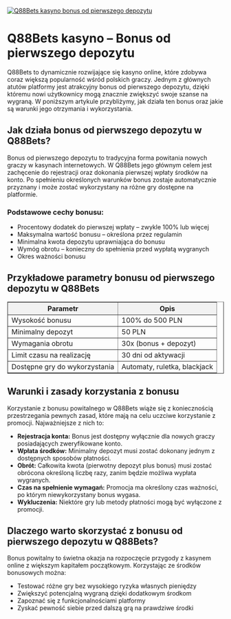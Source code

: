 [![Q88Bets kasyno bonus od pierwszego depozytu](https://123-caf.pages.dev/gitsignup.png)](https://vrmoo.ru/Bt82HjjY)

<h1>Q88Bets kasyno – Bonus od pierwszego depozytu</h1> <p>Q88Bets to dynamicznie rozwijające się kasyno online, które zdobywa coraz większą popularność wśród polskich graczy. Jednym z głównych atutów platformy jest atrakcyjny bonus od pierwszego depozytu, dzięki któremu nowi użytkownicy mogą znacznie zwiększyć swoje szanse na wygraną. W poniższym artykule przybliżymy, jak działa ten bonus oraz jakie są warunki jego otrzymania i wykorzystania.</p>  <h2>Jak działa bonus od pierwszego depozytu w Q88Bets?</h2> <p>Bonus od pierwszego depozytu to tradycyjna forma powitania nowych graczy w kasynach internetowych. W Q88Bets jego głównym celem jest zachęcenie do rejestracji oraz dokonania pierwszej wpłaty środków na konto. Po spełnieniu określonych warunków bonus zostaje automatycznie przyznany i może zostać wykorzystany na różne gry dostępne na platformie.</p>  <h3>Podstawowe cechy bonusu:</h3> <ul>   <li>Procentowy dodatek do pierwszej wpłaty – zwykle 100% lub więcej</li>   <li>Maksymalna wartość bonusu – określona przez regulamin</li>   <li>Minimalna kwota depozytu uprawniająca do bonusu</li>   <li>Wymóg obrotu – konieczny do spełnienia przed wypłatą wygranych</li>   <li>Okres ważności bonusu</li> </ul>  <h2>Przykładowe parametry bonusu od pierwszego depozytu w Q88Bets</h2> <table border="1" cellpadding="8" cellspacing="0" style="border-collapse: collapse; width: 100%; max-width: 600px;">   <thead>     <tr style="background-color:#f2f2f2;">       <th>Parametr</th>       <th>Opis</th>     </tr>   </thead>   <tbody>     <tr>       <td>Wysokość bonusu</td>       <td>100% do 500 PLN</td>     </tr>     <tr>       <td>Minimalny depozyt</td>       <td>50 PLN</td>     </tr>     <tr>       <td>Wymagania obrotu</td>       <td>30x (bonus + depozyt)</td>     </tr>     <tr>       <td>Limit czasu na realizację</td>       <td>30 dni od aktywacji</td>     </tr>     <tr>       <td>Dostępne gry do wykorzystania</td>       <td>Automaty, ruletka, blackjack</td>     </tr>   </tbody> </table>  <h2>Warunki i zasady korzystania z bonusu</h2> <p>Korzystanie z bonusu powitalnego w Q88Bets wiąże się z koniecznością przestrzegania pewnych zasad, które mają na celu uczciwe korzystanie z promocji. Najważniejsze z nich to:</p> <ul>   <li><strong>Rejestracja konta:</strong> Bonus jest dostępny wyłącznie dla nowych graczy posiadających zweryfikowane konto.</li>   <li><strong>Wpłata środków:</strong> Minimalny depozyt musi zostać dokonany jednym z dostępnych sposobów płatności.</li>   <li><strong>Obrót:</strong> Całkowita kwota (pierwotny depozyt plus bonus) musi zostać obrócona określoną liczbę razy, zanim będzie możliwa wypłata wygranych.</li>   <li><strong>Czas na spełnienie wymagań:</strong> Promocja ma określony czas ważności, po którym niewykorzystany bonus wygasa.</li>   <li><strong>Wykluczenia:</strong> Niektóre gry lub metody płatności mogą być wyłączone z promocji.</li> </ul>  <h2>Dlaczego warto skorzystać z bonusu od pierwszego depozytu w Q88Bets?</h2> <p>Bonus powitalny to świetna okazja na rozpoczęcie przygody z kasynem online z większym kapitałem początkowym. Korzystając ze środków bonusowych można:</p> <ul>   <li>Testować różne gry bez wysokiego ryzyka własnych pieniędzy</li>   <li>Zwiększyć potencjalną wygraną dzięki dodatkowym środkom</li>   <li>Zapoznać się z funkcjonalnościami platformy</li>   <li>Zyskać pewność siebie przed dalszą grą na prawdziwe środki</li> </ul>